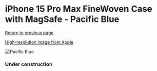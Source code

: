 # iPhone 15 Pro Max FineWoven Case with MagSafe - Pacific Blue

[Return to previous page](/iphone_15)

[High-resolution image from Apple](https://store.storeimages.cdn-apple.com/8756/as-images.apple.com/is/MT4Y3?wid=4500&hei=4500&fmt=png)

<div style="width: 384px"><img src="/everyphone/MT4Y3.png" alt="Pacific Blue"></div>

### Under construction
